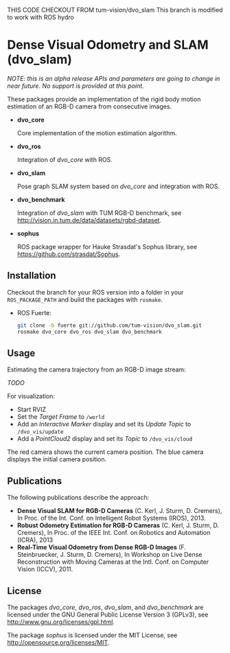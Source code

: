 THIS CODE CHECKOUT FROM tum-vision/dvo_slam
This branch is modified to work with ROS hydro


# Dense Visual Odometry and SLAM (dvo_slam)

*NOTE: this is an alpha release APIs and parameters are going to change in near future. No support is provided at this point.*

These packages provide an implementation of the rigid body motion estimation of an RGB-D camera from consecutive images.

 *  **dvo_core**
    
    Core implementation of the motion estimation algorithm. 
    
 *  **dvo_ros**
    
    Integration of *dvo_core* with ROS.
    
 *  **dvo_slam**
    
    Pose graph SLAM system based on *dvo_core* and integration with ROS.
    
 *  **dvo_benchmark**
    
    Integration of *dvo_slam* with TUM RGB-D benchmark, see http://vision.in.tum.de/data/datasets/rgbd-dataset.
    
 *  **sophus**
    
    ROS package wrapper for Hauke Strasdat's Sophus library, see https://github.com/strasdat/Sophus.
    

## Installation

Checkout the branch for your ROS version into a folder in your `ROS_PACKAGE_PATH` and build the packages with `rosmake`.

 *  ROS Fuerte:
    
    ```bash
    git clone -b fuerte git://github.com/tum-vision/dvo_slam.git
    rosmake dvo_core dvo_ros dvo_slam dvo_benchmark
    ```

## Usage

Estimating the camera trajectory from an RGB-D image stream:

*TODO*

For visualization:

 *  Start RVIZ
 *  Set the *Target Frame* to `/world`
 *  Add an *Interactive Marker* display and set its *Update Topic* to `/dvo_vis/update`
 *  Add a *PointCloud2* display and set its *Topic* to `/dvo_vis/cloud`

The red camera shows the current camera position. The blue camera displays the initial camera position.

## Publications

The following publications describe the approach:

 *   **Dense Visual SLAM for RGB-D Cameras** (C. Kerl, J. Sturm, D. Cremers), In Proc. of the Int. Conf. on Intelligent Robot Systems (IROS), 2013.
 *   **Robust Odometry Estimation for RGB-D Cameras** (C. Kerl, J. Sturm, D. Cremers), In Proc. of the IEEE Int. Conf. on Robotics and Automation (ICRA), 2013
 *   **Real-Time Visual Odometry from Dense RGB-D Images** (F. Steinbruecker, J. Sturm, D. Cremers), In Workshop on Live Dense Reconstruction with Moving Cameras at the Intl. Conf. on Computer Vision (ICCV), 2011.

## License

The packages *dvo_core*, *dvo_ros*, *dvo_slam*, and *dvo_benchmark* are licensed under the GNU General Public License Version 3 (GPLv3), see http://www.gnu.org/licenses/gpl.html.

The package *sophus* is licensed under the MIT License, see http://opensource.org/licenses/MIT.
